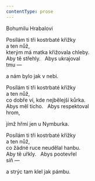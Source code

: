 ```yaml
---
contentType: prose
---
```


Bohumilu Hrabalovi

Posílám ti tři kostrbaté křížky  
a ten nůž,  
kterým má matka křižovala chleby.  
Aby tě střehly.   Abys ukrajoval  
tmu —

a nám bylo jak v nebi.

Posílám ti tři kostrbaté křížky  
a ten nůž,  
co dobře ví, kde nejbělejší kůrka.  
Abys měl ticho.   Abys respektoval  
hrom,

jímž hřmí jen u Nymburka.

Posílám ti tři kostrbaté křížky  
a ten nůž,  
co žádné ruce neudělal hanbu.  
Aby tě uřkly.   Abys pootevřel  
síň —

a strýc tam klel jak pámbu.
